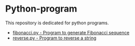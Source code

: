 # Python-program

This repository is dedicated for python programs.

- [fibonacci.py - Program to generate Fibonacci sequence](fibonacci.py)
- [reverse.py - Program to reverse a string](reverse.py)
